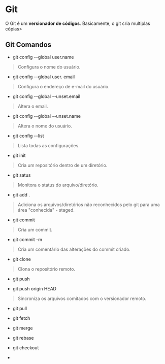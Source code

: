 # Git 
O Git é um **versionador de códigos**. Basicamente, o git cria multiplas cópias>

## Git Comandos

* git config --global user.name
 > Configura o nome do usuário.  

* git config --global user. email
 > Configura o endereço de e-mail do usuário.

* git config --global --unset.email
 > Altera o email.

* git config --global --unset.name
 > Altera o nome do usuário.

* git config --list
 > Lista todas as configurações.  

* git init
 > Cria um repositório dentro de um diretório.
 
* git satus
 > Monitora o status do arquivo/diretório.

* git add .
 > Adiciona os arquivos/diretórios não reconhecidos pelo git para uma área "conhecida" - staged.
 
* git commit
 > Cria um commit.

* git commit -m
 > Cria um comentário das alterações do commit criado.

* git clone
 > Clona o repositório remoto.

* git push

* git push origin HEAD
 > Sincroniza os arquivos comitados com o versionador remoto.

* git pull
 
* git fetch

* git merge

* git rebase 

* git checkout

* 
 

